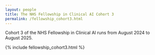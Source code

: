 ```yaml
---
layout: people 
title: The NHS Fellowship in Clinical AI Cohort 3
permalink: /fellowship_cohort3.html
---
```


 Cohort 3 of the NHS Fellowship in Clinical AI runs from August 2024 to August 2025.

 {% include fellowship_cohort3.html %}